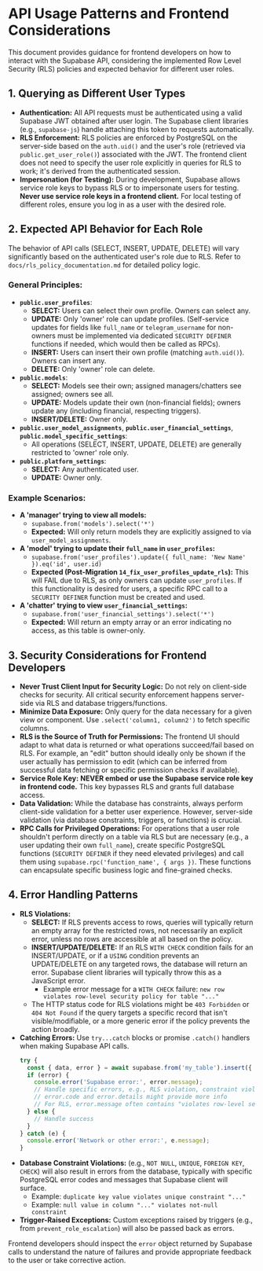 # API Usage Patterns and Frontend Considerations

This document provides guidance for frontend developers on how to interact with the Supabase API, considering the implemented Row Level Security (RLS) policies and expected behavior for different user roles.

## 1. Querying as Different User Types

-   **Authentication:** All API requests must be authenticated using a valid Supabase JWT obtained after user login. The Supabase client libraries (e.g., `supabase-js`) handle attaching this token to requests automatically.
-   **RLS Enforcement:** RLS policies are enforced by PostgreSQL on the server-side based on the `auth.uid()` and the user's role (retrieved via `public.get_user_role()`) associated with the JWT. The frontend client does not need to specify the user role explicitly in queries for RLS to work; it's derived from the authenticated session.
-   **Impersonation (for Testing):** During development, Supabase allows service role keys to bypass RLS or to impersonate users for testing. **Never use service role keys in a frontend client.** For local testing of different roles, ensure you log in as a user with the desired role.

## 2. Expected API Behavior for Each Role

The behavior of API calls (SELECT, INSERT, UPDATE, DELETE) will vary significantly based on the authenticated user's role due to RLS. Refer to `docs/rls_policy_documentation.md` for detailed policy logic.

### General Principles:
-   **`public.user_profiles`**:
    -   **SELECT:** Users can select their own profile. Owners can select any.
    -   **UPDATE:** Only 'owner' role can update profiles. (Self-service updates for fields like `full_name` or `telegram_username` for non-owners must be implemented via dedicated `SECURITY DEFINER` functions if needed, which would then be called as RPCs).
    -   **INSERT:** Users can insert their own profile (matching `auth.uid()`). Owners can insert any.
    -   **DELETE:** Only 'owner' role can delete.
-   **`public.models`**:
    -   **SELECT:** Models see their own; assigned managers/chatters see assigned; owners see all.
    -   **UPDATE:** Models update their own (non-financial fields); owners update any (including financial, respecting triggers).
    -   **INSERT/DELETE:** Owner only.
-   **`public.user_model_assignments`**, **`public.user_financial_settings`**, **`public.model_specific_settings`**:
    -   All operations (SELECT, INSERT, UPDATE, DELETE) are generally restricted to 'owner' role only.
-   **`public.platform_settings`**:
    -   **SELECT:** Any authenticated user.
    -   **UPDATE:** Owner only.

### Example Scenarios:
-   **A 'manager' trying to view all models:**
    -   `supabase.from('models').select('*')`
    -   **Expected:** Will only return models they are explicitly assigned to via `user_model_assignments`.
-   **A 'model' trying to update their `full_name` in `user_profiles`:**
    -   `supabase.from('user_profiles').update({ full_name: 'New Name' }).eq('id', user.id)`
    -   **Expected (Post-Migration `14_fix_user_profiles_update_rls`):** This will FAIL due to RLS, as only owners can update `user_profiles`. If this functionality is desired for users, a specific RPC call to a `SECURITY DEFINER` function must be created and used.
-   **A 'chatter' trying to view `user_financial_settings`:**
    -   `supabase.from('user_financial_settings').select('*')`
    -   **Expected:** Will return an empty array or an error indicating no access, as this table is owner-only.

## 3. Security Considerations for Frontend Developers

-   **Never Trust Client Input for Security Logic:** Do not rely on client-side checks for security. All critical security enforcement happens server-side via RLS and database triggers/functions.
-   **Minimize Data Exposure:** Only query for the data necessary for a given view or component. Use `.select('column1, column2')` to fetch specific columns.
-   **RLS is the Source of Truth for Permissions:** The frontend UI should adapt to what data is returned or what operations succeed/fail based on RLS. For example, an "edit" button should ideally only be shown if the user actually has permission to edit (which can be inferred from successful data fetching or specific permission checks if available).
-   **Service Role Key:** **NEVER embed or use the Supabase service role key in frontend code.** This key bypasses RLS and grants full database access.
-   **Data Validation:** While the database has constraints, always perform client-side validation for a better user experience. However, server-side validation (via database constraints, triggers, or functions) is crucial.
-   **RPC Calls for Privileged Operations:** For operations that a user role shouldn't perform directly on a table via RLS but are necessary (e.g., a user updating their own `full_name`), create specific PostgreSQL functions (`SECURITY DEFINER` if they need elevated privileges) and call them using `supabase.rpc('function_name', { args })`. These functions can encapsulate specific business logic and fine-grained checks.

## 4. Error Handling Patterns

-   **RLS Violations:**
    -   **SELECT:** If RLS prevents access to rows, queries will typically return an empty array for the restricted rows, not necessarily an explicit error, unless no rows are accessible at all based on the policy.
    -   **INSERT/UPDATE/DELETE:** If an RLS `WITH CHECK` condition fails for an INSERT/UPDATE, or if a `USING` condition prevents an UPDATE/DELETE on any targeted rows, the database will return an error. Supabase client libraries will typically throw this as a JavaScript error.
        -   Example error message for a `WITH CHECK` failure: `new row violates row-level security policy for table "..."`
    -   The HTTP status code for RLS violations might be `403 Forbidden` or `404 Not Found` if the query targets a specific record that isn't visible/modifiable, or a more generic error if the policy prevents the action broadly.
-   **Catching Errors:** Use `try...catch` blocks or promise `.catch()` handlers when making Supabase API calls.
    ```javascript
    try {
      const { data, error } = await supabase.from('my_table').insert({ some_column: 'value' });
      if (error) {
        console.error('Supabase error:', error.message);
        // Handle specific errors, e.g., RLS violation, constraint violation
        // error.code and error.details might provide more info
        // For RLS, error.message often contains "violates row-level security policy"
      } else {
        // Handle success
      }
    } catch (e) {
      console.error('Network or other error:', e.message);
    }
    ```
-   **Database Constraint Violations:** (e.g., `NOT NULL`, `UNIQUE`, `FOREIGN KEY`, `CHECK`) will also result in errors from the database, typically with specific PostgreSQL error codes and messages that Supabase client will surface.
    -   Example: `duplicate key value violates unique constraint "..."`
    -   Example: `null value in column "..." violates not-null constraint`
-   **Trigger-Raised Exceptions:** Custom exceptions raised by triggers (e.g., from `prevent_role_escalation`) will also be passed back as errors.

Frontend developers should inspect the `error` object returned by Supabase calls to understand the nature of failures and provide appropriate feedback to the user or take corrective action.
